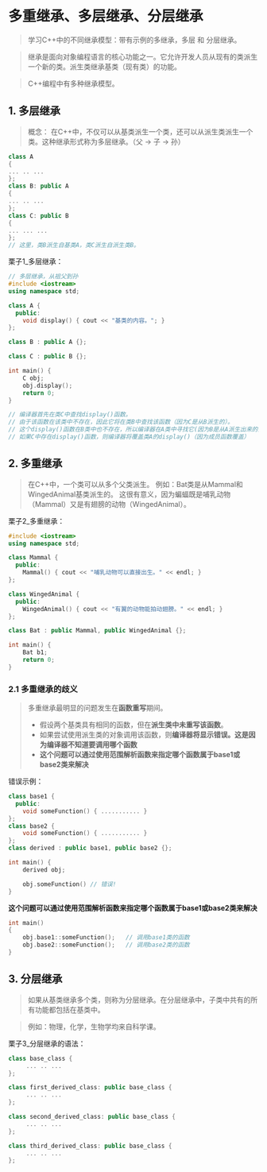 # 多重继承、多层继承、分层继承

> 学习C++中的不同继承模型：带有示例的多继承，多层 和 分层继承。

> 继承是面向对象编程语言的核心功能之一。它允许开发人员从现有的类派生一个新的类。派生类继承基类（现有类）的功能。

> C++编程中有多种继承模型。


## 1. 多层继承
> 概念： 在C++中，不仅可以从基类派生一个类，还可以从派生类派生一个类。这种继承形式称为多层继承。（父 -> 子 -> 孙）

```cpp
class A
{ 
... .. ... 
};
class B: public A
{
... .. ...
};
class C: public B
{
... ... ...
};
// 这里，类B派生自基类A，类C派生自派生类B。
```

栗子1_多层继承：
```cpp
// 多层继承，从祖父到孙
#include <iostream>
using namespace std;

class A {
  public:
    void display() { cout << "基类的内容。"; }
};

class B : public A {};

class C : public B {};

int main() {
    C obj;
    obj.display();
    return 0;
}

// 编译器首先在类C中查找display()函数。
// 由于该函数在该类中不存在，因此它将在类B中查找该函数（因为C是从B派生的）。
// 这个display()函数在B类中也不存在，所以编译器在A类中寻找它(因为B是从A派生出来的)。
// 如果C中存在display()函数，则编译器将覆盖类A的display()（因为成员函数覆盖）
```

## 2. 多重继承
> 在C++中，一个类可以从多个父类派生。 例如：Bat类是从Mammal和WingedAnimal基类派生的。 这很有意义，因为蝙蝠既是哺乳动物（Mammal）又是有翅膀的动物（WingedAnimal）。

栗子2_多重继承：
```cpp
#include <iostream>
using namespace std;

class Mammal {
  public:
    Mammal() { cout << "哺乳动物可以直接出生。" << endl; }
};

class WingedAnimal {
  public:
    WingedAnimal() { cout << "有翼的动物能拍动翅膀。" << endl; }
};

class Bat : public Mammal, public WingedAnimal {};

int main() {
    Bat b1;
    return 0;
}
```

### 2.1 多重继承的歧义
> 多重继承最明显的问题发生在**函数重写**期间。
> + 假设两个基类具有相同的函数，但在**派生类中未重写该函数**。
> + 如果尝试使用派生类的对象调用该函数，则**编译器将显示错误。这是因为编译器不知道要调用哪个函数**
> + **这个问题可以通过使用范围解析函数来指定哪个函数属于base1或base2类来解决**

错误示例：
```cpp
class base1 {
  public:
    void someFunction() { ........... }
};
class base2 {
    void someFunction() { ........... }
};
class derived : public base1, public base2 {};

int main() {
    derived obj;

    obj.someFunction() // 错误!
}
```

**这个问题可以通过使用范围解析函数来指定哪个函数属于base1或base2类来解决**
```cpp
int main()
{
    obj.base1::someFunction();   // 调用base1类的函数
    obj.base2::someFunction();   // 调用base2类的函数
}
```


## 3. 分层继承
> 如果从基类继承多个类，则称为分层继承。在分层继承中，子类中共有的所有功能都包括在基类中。

> 例如：物理，化学，生物学均来自科学课。

栗子3_分层继承的语法：
```cpp
class base_class {
     ... .. ...
};

class first_derived_class: public base_class {
     ... .. ...
};

class second_derived_class: public base_class {
     ... .. ...
};

class third_derived_class: public base_class {
     ... .. ...
};
```

